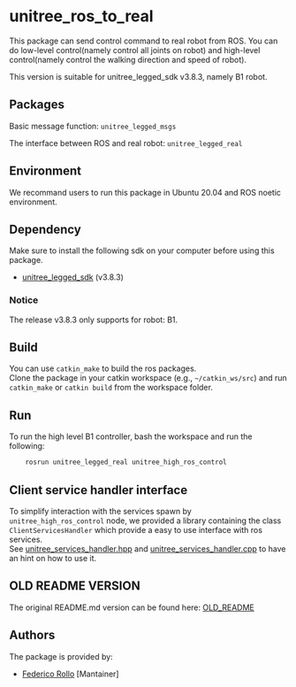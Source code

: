 # unitree_ros_to_real

This package can send control command to real robot from ROS. You can do low-level control(namely control all joints on robot) and high-level control(namely control the walking direction and speed of robot).

This version is suitable for unitree_legged_sdk v3.8.3, namely B1 robot.

## Packages

Basic message function: `unitree_legged_msgs`

The interface between ROS and real robot: `unitree_legged_real`

## Environment

We recommand users to run this package in Ubuntu 20.04 and ROS noetic environment.

## Dependency

Make sure to install the following sdk on your computer before using this package.

* [unitree_legged_sdk](https://github.com/LeoBoticsHub/unitree_ros_to_real/tree/B1_devel) (v3.8.3)

### Notice

The release v3.8.3 only supports for robot: B1.

## Build

You can use `catkin_make` to build the ros packages. \
Clone the package in your catkin workspace (e.g., `~/catkin_ws/src`) and run `catkin_make` or `catkin build` from the workspace folder.

## Run

To run the high level B1 controller, bash the workspace and run the following:

```bash
    rosrun unitree_legged_real unitree_high_ros_control
```

## Client service handler interface

To simplify interaction with the services spawn by `unitree_high_ros_control` node, we provided a library containing the class `ClientServicesHandler` which provide a easy to use interface with ros services. \
See [unitree_services_handler.hpp](unitree_legged_real/include/unitree_legged_real/unitree_services_handler.hpp) and [unitree_services_handler.cpp](unitree_legged_real/src/unitree_services_handler.cpp) to have an hint on how to use it.

## OLD README VERSION

The original README.md version can be found here: [OLD_README](old_readme.md)

## Authors

The package is provided by:

* [Federico Rollo](https://github.com/FedericoRollo) [Mantainer]

